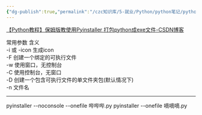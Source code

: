 ```yaml
---
{"dg-publish":true,"permalink":"/czc知识库/5-就业/Python/python笔记/python模块：pyinstaller 编译 打包python成exe文件/","dgPassFrontmatter":true,"created":"2024-12-07T08:39:46.929+08:00","updated":"2024-12-08T12:19:23.704+08:00"}
---
```



[【Python教程】保姆版教使用Pyinstaller 打包python成exe文件-CSDN博客](https://blog.csdn.net/flyskymood/article/details/123668136)

常用参数 含义  
-i 或 -icon 生成icon  
-F 创建一个绑定的可执行文件  
-w 使用窗口，无控制台  
-C 使用控制台，无窗口  
-D 创建一个包含可执行文件的单文件夹包(默认情况下)  
-n 文件名

---

pyinstaller --noconsole --onefile 哔哔哔.py
pyinstaller --onefile 嘀嘀嘀.py
